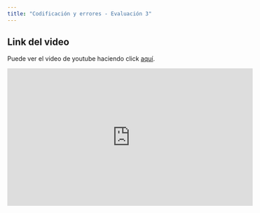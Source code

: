 ```yaml
---
title: "Codificación y errores - Evaluación 3"
---
```


## Link del video

Puede ver el video de youtube haciendo click [aquí](https://youtu.be/Pu4ff1mS1PQ).

<iframe width="560" height="315" src="https://www.youtube.com/embed/Pu4ff1mS1PQ" frameborder="0" allow="accelerometer; autoplay; encrypted-media; gyroscope; picture-in-picture" allowfullscreen></iframe>
